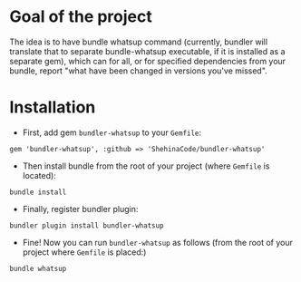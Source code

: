 # Goal of the project
The idea is to have bundle whatsup command (currently, bundler will translate that to separate bundle-whatsup executable, if it is installed as a separate gem), which can for all, or for specified dependencies from your bundle, report "what have been changed in versions you've missed".

# Installation
* First, add gem `bundler-whatsup` to your `Gemfile`:
```
gem 'bundler-whatsup', :github => 'ShehinaCode/bundler-whatsup'
```

* Then install bundle from the root of your project (where `Gemfile` is located):
```
bundle install
```

* Finally, register bundler plugin:

```
bundler plugin install bundler-whatsup
```

* Fine! Now you can run `bundler-whatsup` as follows (from the root of your project where `Gemfile` is placed:)
```
bundle whatsup
```
